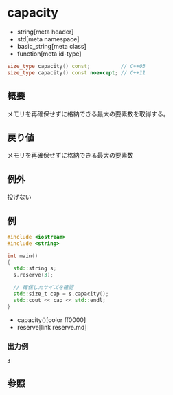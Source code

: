 # capacity
* string[meta header]
* std[meta namespace]
* basic_string[meta class]
* function[meta id-type]

```cpp
size_type capacity() const;          // C++03
size_type capacity() const noexcept; // C++11
```

## 概要
メモリを再確保せずに格納できる最大の要素数を取得する。


## 戻り値
メモリを再確保せずに格納できる最大の要素数


## 例外
投げない


## 例
```cpp example
#include <iostream>
#include <string>

int main()
{
  std::string s;
  s.reserve(3);

  // 確保したサイズを確認
  std::size_t cap = s.capacity();
  std::cout << cap << std::endl;
}
```
* capacity()[color ff0000]
* reserve[link reserve.md]

### 出力例
```
3
```

## 参照
